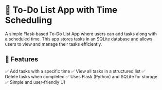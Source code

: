 # 📝 To-Do List App with Time Scheduling
A simple Flask-based To-Do List App where users can add tasks along with a scheduled time. This app stores tasks in an SQLite database and allows users to view and manage their tasks efficiently.

## 🚀 Features

✅ Add tasks with a specific time
✅ View all tasks in a structured list
✅ Delete tasks when completed
✅ Uses Flask (Python) and SQLite for storage
✅ Simple and user-friendly UI
